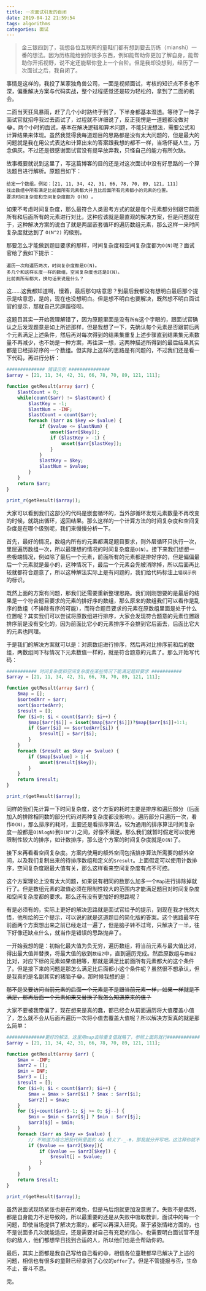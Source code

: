 ```yaml
---
title: 一次面试引发的自闭
date: 2019-04-12 21:59:54
tags: algorithms
categories: 面试
---
```


>金三银四到了，我想各位互联网的童鞋们都有想到要去历练（mianshi）一番的想法。因为历练能给到你很多东西，例如能帮助你更加了解自身，能帮助你开拓视野，说不定还能帮你登上一个台阶。但是我却没想到，经历了一次面试之后，我自闭了。

事情是这样的，我投了某家独角兽公司，一面是视频面试，考核的知识点不多也不深，偏重解决方案与代码实战，整个过程感觉还是较为轻松的，拿到了二面的机会。

二面当天狂风暴雨，赶了几个小时路终于到了，下半身都基本湿透。等待了一阵子面试官就招呼我过去面试了，过程就不详细说了，反正我愣是一道题都没做对:joy:。两个小时的面试，基本在解决逻辑和算术问题，不能只说想法，需要公式和计算结果来体现。虽然我觉得我每道题目的思路都是没有太大问题的，但是最大的问题就是我在用公式表达和计算出来的答案跟我想的都不一样，当场怀疑人生，万念俱灰。不过还是很感谢面试官没有提早放弃我，只怪自己的能力有所欠缺。

故事概要就说到这里了，写这篇博客的目的还是对这次面试中没有好思路的一个算法题目进行解析。原题目如下：
```
给定一个数组，例如：[21, 11, 34, 42, 31, 66, 78, 70, 89, 121, 111]
找出数组中所有满足比前面所有元素都大并且比后面所有元素都小的元素的位置。
要求时间复杂度和空间复杂度都为 O(N) 。
```

如果不考虑时间复杂度，那么最符合人类思考方式的就是每个元素都分别跟它前面所有和后面所有的元素进行对比，这种应该就是最直观的解决方案，但是问题就在于，这种解决方案的说白了就是两层嵌套循环的遍历数组元素，那么这样一来时间复杂度就达到了 `O(N^2)` 的级别。

那要怎么才能做到题目要求的那样，时间复杂度和空间复杂度都为`O(N)`呢？面试官给了我如下提示：
```
遍历一次和遍历两次，时间复杂度都是O(N)。
多几个和这样长度一样的数组，空间复杂度也还是O(N)。
比前面所有都大，换句话来说是什么？
```

这……这我都知道啊，慢着，最后那句啥意思？到最后我都没有想明白最后那个提示是啥意思，是的，现在也没想明白。但是想不明白也要解决，既然想不明白面试官的提示，那就自己另辟蹊径呗。

这题目其实一开始我理解错了，因为原题里面是没有`所有`这个字眼的，跟面试官确认之后发现题意是如上所述那样，但是我想了一下，先确认每个元素是否跟前后两个元素满足上述条件，然后再对每次得到的结果集重复上述步骤直到结果集元素数量不再减少，也不妨是一种方案，再往深一想，这两种描述所得到的最后结果其实都是已经排好序的一个数组。但实际上这样的思路是有问题的，不过我们还是看一下代码，再进行分析：

```php
############## 错误示例 ###############
$array = [21, 11, 34, 42, 31, 66, 78, 70, 89, 121, 111];

function getResult(array $arr) {
    $lastCount = 0;
    while(count($arr) != $lastCount) {
        $lastKey = -1;
        $lastNum = -INF;
        $lastCount = count($arr);
        foreach ($arr as $key => $value) {
            if ($value <= $lastNum) {
                unset($arr[$key]);
                if ($lastKey > -1) {
                    unset($arr[$lastKey]);
                }
            }
            $lastKey = $key;
            $lastNum = $value;
        }
    }
    return $arr;
}

print_r(getResult($array));
```

大家可以看到我们这部分的代码是嵌套循环的，当外部循环发现元素数量不再改变的时候，就跳出循环，返回结果。那么这样的一个计算方法的时间复杂度和空间复杂度是在哪个级别呢，我们来慢慢分析一下。

首先，最好的情况，数组内所有的元素都满足题目要求，则外层循环只执行一次，里层遍历数组一次，所以最理想的情况的时间复杂度是`O(N)`。接下来我们想想一些极端情况，例如除了最后一个元素，前面所有的元素都是排好序的，但是偏偏最后一个元素就是最小的，这种情况下，最后一个元素会先被消除掉，所以后面再比较就都符合题意了，所以这种解法实际上是有问题的，我们给代码标注上`错误示例`的标识。

既然上面的方案有问题，那我们还需要重新整理思路。我们刚刚想要的是最后的结果是一个符合题目要求的元素的排好序的数组，那么原来的数组我们可以看作是乱序的数组（不排除有序的可能），而符合题目要求的元素在原数组里面是处于什么位置呢？其实我们可以尝试将原数组进行排序，大家会发现符合题意的元素位置跟排序前是没有变化的，因为前面比它小的元素排序不会排到它后面去，后面比它大的元素也同理。

于是我们的解决方案就可以是：对原数组进行排序，然后再对比排序前和后的数组，两数组同下标情况下元素数值一样的，就是符合题意的元素了。那么开始写代码：

```php
########### 时间复杂度和空间复杂度在某些情况下能满足题目要求 ###########
$array = [21, 11, 34, 42, 31, 66, 78, 70, 89, 121, 111];

function getResult(array $arr) {
    $map = [];
    $sortedArr = $arr;
    sort($sortedArr);
    $result = [];
    for ($i=0; $i < count($arr); $i++) { 
        $map[$arr[$i]] = isset($map[$arr[$i]])?$map[$arr[$i]]+1:1;
        if ($arr[$i] == $sortedArr[$i]) {
            $result[] = $arr[$i];
        }
    }
    foreach ($result as $key => $value) {
        if ($map[$value] > 1){
            unset($result[$key]);
        }
    }
    return $result;
}

print_r(getResult($array));
```

同样的我们先计算一下时间复杂度，这个方案的耗时主要是排序和遍历部分（后面加入的排除相同数的部分代码对两种复杂度都没影响）。遍历部分只遍历一次，看作`O(N)`，那么排序的耗时，主要还是看排序算法，较为通用的排序算法时间复杂度一般都是`O(NlogN)`到`O(N^2)`之间，好像不满足。那么我们就暂时假定可以使用限制性较大的排序，如计数排序，那么这个方案的时间复杂度就是`O(N)`了。

接下来再看看空间复杂度。方案内使用的额外空间包括排序算法所需要的额外空间，以及我们复制出来的待排序数组和定义的`$result`。上面假定可以使用计数排序，空间复杂度跟最大值有关，那么这样看来空间复杂度有点不可控。

这个方案理论上没有太大问题，如果说有相同的数那么加多一个`Map`进行排除掉就行了。但是数组元素的取值必须在限制性较大的范围内才能满足题目对时间复杂度和空间复杂度都的要求。那么还有没有更加好的思路呢？

有是必须有的，实际上更好的解决思路就是面试官给予的提示，到现在我才恍然大悟，他所给的三个提示，可以说的就是这道题目的简化版的答案。这个思路最早在前面两个方案想出来之前已经走过一遍了，但是脑子转不过弯，只解决了一半，往下好像还缺点什么，就当作是错误的思路抛弃了。

一开始我想的是：初始化最大值为负无穷，遍历数组，将当前元素与最大值比对，得出最大值并替换，将最大值的放到`数组2`中，直到遍历完成。然后原数组与`数组2`比对，对应下标的元素如果值相等，那就是满足比前面所有元素都大的这个条件了。但是接下来的问题是那怎么满足比后面都小这个条件呢？虽然很不想承认，但是我真的是名副其实的猪脑子:joy:。那时候我想的是：

~~那不是又要访问当前元素的后面一个元素是不是跟当前元素一样，如果一样就是不满足，那再后面一个元素如果又替换了我怎么知道原来的值？~~

大家不要被我带偏了，现在想来是真的蠢，都已经会从前面遍历将大值覆盖小值了，怎么就不会从后面再遍历一次将小值去覆盖大值呢？所以解决方案真的就是那么简单：

```php
##############更好的解法，这里用map去除重复值就略了，参照上面的就行##############
$array = [21, 11, 34, 42, 31, 66, 78, 70, 89, 121, 111];

function getResult(array $arr) {
    $max = -INF;
    $arr2 = [];
    $min = INF;
    $arr3 = [];
    $result = [];
    for ($i=0; $i < count($arr); $i++) { 
        $max = $max > $arr[$i] ? $max : $arr[$i];
        $arr2[] = $max;
    }
    for ($j=count($arr)-1; $j >= 0; $j--) { 
        $min = $min < $arr[$j] ? $min : $arr[$j];
        $arr3[$j] = $min;
    }
    foreach ($arr as $key => $value) {
        // 不知道为啥它把我代码里面的 && 转义了-_-#，那我就分开写吧。这注释你就不转义-_-#，存心逗我吧
        if ($value == $arr2[$key]){
            if ($value == $arr3[$key]) {
                $result[] = $value;
            }
        }
    }
    return $result;
}

print_r(getResult($array));
```
虽然说面试现场紧张也是在所难免，但是马后炮就更加没意思了。失败不是偶然，都是自身能力不足导致的，所以最重要的还是从失败中吸取教训，面试中的每一个问题，即使当场提供了解决方案的，都可以再深入研究。至于紧张情绪方面的，也不是说面多几次就能适应，还是需要对自己有充足的信心，也需要明白面试官不是你的敌人，他们都想早日找到合适的人，所以他们也是会帮助你的。

最后，其实上面都是我自己写给自己看的:smile:，相信各位童鞋都早已解决了上述的问题，相信也有很多的童鞋已经拿到了心仪的`offer`了。但是不管捷报与否，生命不止，奋斗不息。

完。